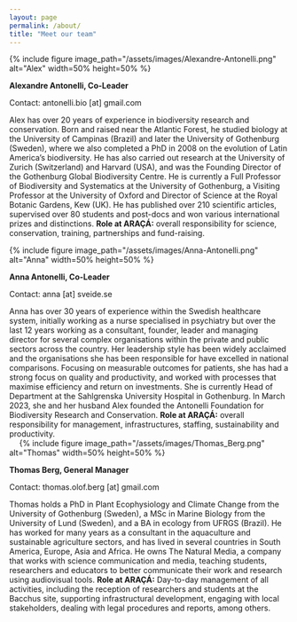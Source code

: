 ```yaml
---
layout: page
permalink: /about/
title: "Meet our team"
---
```


{% include figure image_path="/assets/images/Alexandre-Antonelli.png" alt="Alex" width=50% height=50% %}

**Alexandre Antonelli, Co-Leader** 

Contact:  antonelli.bio [at] gmail.com

Alex has over 20 years of experience in biodiversity research and conservation. Born and raised near the Atlantic Forest, he studied biology at the University of Campinas (Brazil) and later the University of Gothenburg (Sweden), where we also completed a PhD in 2008 on the evolution of Latin America’s biodiversity. He has also carried out research at the University of Zurich (Switzerland) and Harvard (USA), and was the Founding Director of the Gothenburg Global Biodiversity Centre. He is currently a Full Professor of Biodiversity and Systematics at the University of Gothenburg, a Visiting Professor at the University of Oxford and Director of Science at the Royal Botanic Gardens, Kew (UK). He has published over 210 scientific articles, supervised over 80 students and post-docs and won various international prizes and distinctions. **Role at ARAÇÁ:** overall responsibility for science, conservation, training, partnerships and fund-raising. 

{% include figure image_path="/assets/images/Anna-Antonelli.png" alt="Anna" width=50% height=50% %}

**Anna Antonelli, Co-Leader**

Contact: anna [at] sveide.se

Anna has over 30 years of experience within the Swedish healthcare system, initially working as a nurse specialised in psychiatry but over the last 12 years working as a consultant, founder, leader and managing director for several complex organisations within the private and public sectors across the country. Her leadership style has been widely acclaimed and the organisations she has been responsible for have excelled in national comparisons. Focusing on measurable outcomes for patients, she has had a strong focus on quality and productivity, and worked with processes that maximise efficiency and return on investments. She is currently Head of Department at the Sahlgrenska University Hospital in Gothenburg. In March 2023, she and her husband Alex founded the Antonelli Foundation for Biodiversity Research and Conservation. **Role at ARAÇÁ:** overall responsibility for management, infrastructures, staffing, sustainability and productivity.  
 
{% include figure image_path="/assets/images/Thomas_Berg.png" alt="Thomas" width=50% height=50% %}

**Thomas Berg, General Manager**

Contact: thomas.olof.berg [at] gmail.com

Thomas holds a PhD in Plant Ecophysiology and Climate Change from the University of Gothenburg (Sweden), a MSc in Marine Biology from the University of Lund (Sweden), and a BA in ecology from UFRGS (Brazil). He has worked for many years as a consultant in the aquaculture and sustainable agriculture sectors, and has lived in several countries in South America, Europe, Asia and Africa. He owns The Natural Media, a company that works with science communication and media, teaching students, researchers and educators to better communicate their work and research using audiovisual tools. **Role at ARAÇÁ:** Day-to-day management of all activities, including the reception of researchers and students at the Bacchus site, supporting infrastructural development, engaging with local stakeholders, dealing with legal procedures and reports, among others. 


